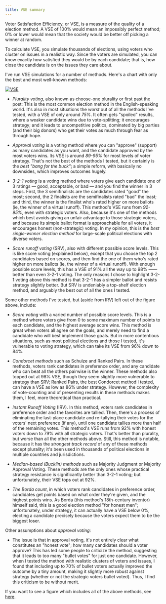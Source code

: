 ```yaml
---
title: VSE summary
---
```


Voter Satisfaction Efficiency, or VSE, is a measure of the quality of a election method. A VSE of 100% would mean an impossibly perfect method; 0% or lower would mean that the society would be better off picking a winner at random.

To calculate VSE, you simulate thousands of elections, using voters who cluster on issues in a realistic way. Since the voters are simulated, you can know exactly how satisfied they would be by each candidate; that is, how close the candidate is on the issues they care about.

I've run VSE simulations for a number of methods. Here's a chart with only the best and most well-known methods:

[![VSE](../5vse.png)](http://rpubs.com/Jameson-Quinn/VSE5key)

* *Plurality voting*, also known as choose-one plurality or first past the post: This is the most common election method in the English-speaking world. It's also in most situations the *worst* out of all the methods I've tested, with a VSE of only around *75%*. It often gets "spoiled" results, where a weaker candidate wins due to vote-splitting; it encourages strategy; and it leads to uncompetitive politics, dominated by big parties (and their big donors) who get their votes as much through fear as through hope.

* *Approval voting* is a voting method where you can "approve" (support) as many candidates as you want, and the candidate approved by the most voters wins. Its VSE is around *89-95%* for most levels of voter strategy. That's not the best of the methods I tested, but it certainly is the *best "bang for the buck"*; a simple reform, with basically no downsides, which improves outcomes hugely.

* *3-2-1 voting* is a voting method where voters give each candidate one of 3 ratings — good, acceptable, or bad — and you find the winner in 3 steps. First, the 3 semifinalists are the candidates rated "good" the most; second, the 2 finalists are the semifinalists rated "bad" the least; and third, the winner is the finalist who's rated higher on more ballots (ie, the winner of a virtual runoff). This method's VSE runs from *92-95%*, even with strategic voters. Also, because it's one of the methods which best avoids giving an unfair advantage to those strategic voters, and because its simple ballot format is approachable for all voters, it encourages honest (non-strategic) voting. In my opinion, this is the *best single-winner election method* for large-scale political elections with diverse voters.

* *Score runoff voting* (SRV), also with different possible score levels. This is like score voting (explained below), except that you choose the top 2 candidates based on scores, and then find the one of them who's rated higher on more ballots (ie, the winner of a virtual runoff). With enough possible score levels, this has a VSE of 91% all the way up to 98% —— better than even 3-2-1 voting. The only reasons I chose to highlight 3-2-1 voting above this method is that 3-2-1 has a simpler ballot and resists strategy slightly better. But SRV is undeniably a top-shelf election method, and arguably the best out of all the ones I tested.

Some other methods I've tested, but (aside from IRV) left out of the figure above, include:

* *Score voting* with a varied number of possible score levels. This is a method where voters give from 0 to some maximum number of points to each candidate, and the highest average score wins. This method is great when voters all agree on the goals, and merely need to find a candidate who will best implement those goals. But in more contentious situations, such as most political elections and those I tested, it's vulnerable to voting strategy, which can take its VSE from 96% down to 84%.

* *Condorcet methods* such as Schulze and Ranked Pairs. In these methods, voters rank candidates in preference order, and any candidate who can beat all the others pairwise is the winner. These methods also topped out at 98% VSE, though they seem slightly more vulnerable to strategy than SRV; Ranked Pairs, the best Condorcet method I tested, can have a VSE as low as 86% under strategy. However, the complexity of vote-counting and of presenting results in these methods makes them, I feel, more theoretical than practical.

* *Instant Runoff Voting* (IRV). In this method, voters rank candidates in preference order and the favorites are tallied. Then, there's a process of eliminating the last-place candidate and re-tallying their votes for the voters' next preference (if any), until one candidate tallies more than half of the remaining votes. This method's VSE runs from 92% with honest voters down to 79% with all strategic voters. That's better than plurality, but worse than all the other methods above. Still, this method is notable, because it has the *strongest track record* of any of these methods except plurality; it's been used in thousands of political elections in multiple countries and jurisdictions.

* *Median-based (Bucklin) methods* such as Majority Judgment or Majority Approval Voting. These methods are the only ones whose practical strategy resistance is significantly better than 3-2-1 voting; but unfortunately, their VSE tops out at 92%.

* *The Borda count*, in which voters rank candidates in preference order, candidates get points based on what order they're given, and the highest points wins. As Borda (this method's 18th-century inventor) himself said, this is a good election method "for honest men"; unfortunately, under strategy, it can actually have a VSE below 0%, electing a candidate precisely because the voters expect them to be the biggest loser.

Other assumptions about *approval voting*:

* The issue is that in approval voting, it's not entirely clear what constitutes an "honest vote"; how many candidates should a voter approve? This has led some people to criticize the method, suggesting that it leads to too many "bullet votes" for just one candidate. However, when I tested the method with realistic clusters of voters and issues, I found that including up to 70% of bullet voters actually improved the outcome by a tiny amount, making it slightly more robust against strategy (whether or not the strategic voters bullet voted). Thus, I find this criticism to be without merit.

If you want to see a figure which includes all of the above methods, see [here](../VSE).
